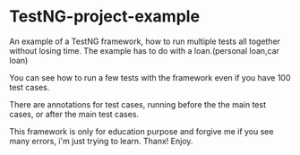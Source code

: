 # TestNG-project-example


An example of a TestNG framework, how to run multiple tests all together without losing time.
The example has to do with a loan.(personal loan,car loan)

You can see how to run a few tests with the framework even if you have 100 test cases.

There are annotations for test cases, running before the the main test cases, or after the main test cases.

This framework is only for education purpose and forgive me if you see many errors, i'm just trying to learn. 
Thanx! Enjoy.
